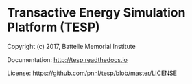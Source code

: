 # Transactive Energy Simulation Platform (TESP)

Copyright (c) 2017, Battelle Memorial Institute

Documentation: http://tesp.readthedocs.io

License: https://github.com/pnnl/tesp/blob/master/LICENSE


